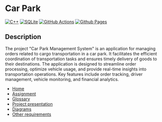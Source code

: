 
# Сar Park
[![C++](https://img.shields.io/badge/c++-%2300599C.svg?style=for-the-badge&logo=c%2B%2B&logoColor=white)](https://github.com/fpmi-tp2024/tpmp-gpd-lab5-hryakopluxi/tree/main/src)
[![SQLite](https://img.shields.io/badge/sqlite-%2307405e.svg?style=for-the-badge&logo=sqlite&logoColor=white)](https://github.com/fpmi-tp2024/tpmp-gpd-lab5-hryakopluxi/tree/main/db)
[![GitHub Actions](https://img.shields.io/badge/github%20actions-%232671E5.svg?style=for-the-badge&logo=githubactions&logoColor=white)](https://github.com/fpmi-tp2024/tpmp-gpd-lab5-hryakopluxi/actions)
[![Github Pages](https://img.shields.io/badge/github%20pages-121013?style=for-the-badge&logo=github&logoColor=white)](https://fpmi-tp2024.github.io/tpmp-gpd-lab5-hryakopluxi/)

## Description
The project "Car Park Management System" is an application for managing orders related to cargo transportation in a car park. It facilitates the efficient coordination of transportation tasks and ensures timely delivery of goods to their destinations. The application is designed to streamline order processing, optimize vehicle usage, and provide real-time insights into transportation operations. Key features include order tracking, driver management, vehicle monitoring, and financial analytics.




<link rel="stylesheet" href="/assets/css/style.scss">

<div class="sidebar">
    <ul>
        <li><a href="https://fpmi-tp2024.github.io/tpmp-gpd-lab5-hryakopluxi/index.html">Home</a></li>
        <li><a href="https://fpmi-tp2024.github.io/tpmp-gpd-lab5-hryakopluxi/assignment.html">Assignment</a></li>
        <li><a href="https://fpmi-tp2024.github.io/tpmp-gpd-lab5-hryakopluxi/glossary.html">Glossary</a></li>
        <li><a href="https://fpmi-tp2024.github.io/tpmp-gpd-lab5-hryakopluxi/presentation.html">Project presentation</a></li>
        <li><a href="https://fpmi-tp2024.github.io/tpmp-gpd-lab5-hryakopluxi/diagrams.html">Diagrams</a></li>
        <li><a href="https://fpmi-tp2024.github.io/tpmp-gpd-lab5-hryakopluxi/requirements.html">Other requirements</a></li>
    </ul>
</div>
